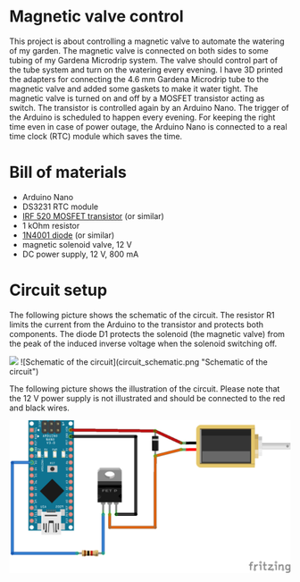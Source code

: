 # Magnetic valve control

This project is about controlling a magnetic valve to automate the watering of my garden. The magnetic valve is connected on both sides to some tubing of my Gardena Microdrip system. The valve should control part of the tube system and turn on the watering every evening. I have 3D printed the adapters for connecting the 4.6 mm Gardena Microdrip tube to the magnetic valve and added some gaskets to make it water tight. The magnetic valve is turned on and off by a MOSFET transistor acting as switch. The transistor is controlled again by an Arduino Nano. The trigger of the Arduino is scheduled to happen every evening. For keeping the right time even in case of power outage, the Arduino Nano is connected to a real time clock (RTC) module which saves the time.



# Bill of materials

* Arduino Nano
* DS3231 RTC module
* [IRF 520 MOSFET transistor](https://www.vishay.com/docs/91017/91017.pdf) (or similar)
* 1 kOhm resistor
* [1N4001 diode](https://www.onsemi.com/pdf/datasheet/1n4001-d.pdf) (or similar)
* magnetic solenoid valve, 12 V
* DC power supply, 12 V, 800 mA


# Circuit setup

The following picture shows the schematic of the circuit. The resistor R1 limits the current from the Arduino to the transistor and protects both components. The diode D1 protects the solenoid (the magnetic valve) from the peak of the induced inverse voltage when the solenoid switching off.

<img src="https://github.com/maxmar391/Magnetic_Valve_Control/circuit_schematic.png" width=50%>
![Schematic of the circuit](circuit_schematic.png "Schematic of the circuit")



The following picture shows the illustration of the circuit. Please note that the 12 V power supply is not illustrated and should be connected to the red and black wires.

![Illustration of the circuit](circuit_illustration.png "Illustration of the circuit")